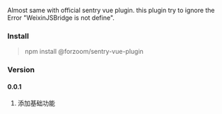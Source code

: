 
Almost same with official sentry vue plugin. this plugin try to ignore the Error "WeixinJSBridge is not define".

### Install

>npm install @forzoom/sentry-vue-plugin

### Version

#### 0.0.1

1. 添加基础功能